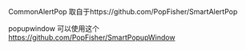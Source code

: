 CommonAlertPop 取自于https://github.com/PopFisher/SmartAlertPop

popupwindow 可以使用这个 https://github.com/PopFisher/SmartPopupWindow